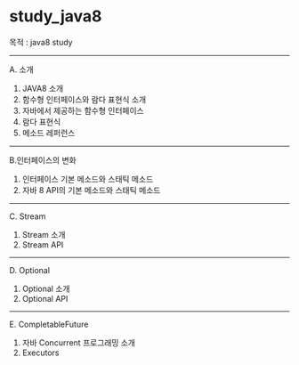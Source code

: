 # study_java8

목적 : java8 study

---
A. 소개
 1. JAVA8 소개 
 2. 함수형 인터페이스와 람다 표현식 소개 
 3. 자바에서 제공하는 함수형 인터페이스
 4. 람다 표현식
 5. 메소드 레퍼런스
 
--- 
B.인터페이스의 변화
  1. 인터페이스 기본 메소드와 스태틱 메소드 
  2. 자바 8 API의 기본 메소드와 스태틱 메소드
  
--- 
C. Stream
  1. Stream 소개
  2. Stream API
  
--- 
D. Optional
  1. Optional 소개
  2. Optional API
  
--- 
E. CompletableFuture
  1. 자바 Concurrent 프로그래밍 소개
  2. Executors

